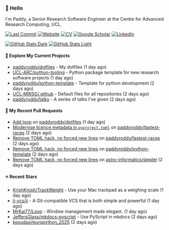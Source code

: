 ### 👋 Hello

I'm Paddy, a Senior Research Software Engineer at the Centre for Advanced
Research Computing, UCL.

[![Last Commit](https://img.shields.io/github/last-commit/paddyroddy/paddyroddy/main?label=updated)](https://github.com/paddyroddy)
[![Website](https://img.shields.io/badge/GitHub%20Pages-222?logo=githubpages&logoColor=fff&style=for-the-badge&style=flat)](https://paddyroddy.github.io)
[![CV](https://img.shields.io/badge/CV-PDF-pink.svg)](https://paddyroddy.github.io/cv)
[![Google Scholar](https://img.shields.io/badge/Google%20Scholar-4285F4?logo=googlescholar&logoColor=fff&style=for-the-badge&style=flat)](https://scholar.google.com/citations?user=OFigHUwAAAAJ)
[![Linkedin](https://img.shields.io/badge/LinkedIn-0A66C2?logo=linkedin&logoColor=fff&style=for-the-badge&style=flat)](https://www.linkedin.com/in/patrickjamesroddy)

[![GitHub Stats Dark](https://github-readme-stats-paddyroddy.vercel.app/api?username=paddyroddy&disable_animations=true&hide_border=true&hide_title=true&include_all_commits=true&rank_icon=github&show=prs_merged,reviews&show_icons=true&theme=tokyonight)](https://github.com/paddyroddy/paddyroddy#gh-dark-mode-only)
[![GitHub Stats Light](https://github-readme-stats-paddyroddy.vercel.app/api?username=paddyroddy&disable_animations=true&hide_border=true&hide_title=true&include_all_commits=true&rank_icon=github&show=prs_merged,reviews&show_icons=true&theme=default)](https://github.com/paddyroddy/paddyroddy#gh-light-mode-only)

#### 👷 Explore My Current Projects

- [paddyroddy/dotfiles](https://github.com/paddyroddy/dotfiles) - My dotfiles
  (1 day ago)
- [UCL-ARC/python-tooling](https://github.com/UCL-ARC/python-tooling) - Python package template for new research software projects
  (1 day ago)
- [paddyroddy/python-template](https://github.com/paddyroddy/python-template) - Template for python development
  (2 days ago)
- [UCL-MIRSG/.github](https://github.com/UCL-MIRSG/.github) - Default files for all repositories
  (2 days ago)
- [paddyroddy/talks](https://github.com/paddyroddy/talks) - A series of talks I&#39;ve given
  (2 days ago)

#### 🔨 My Recent Pull Requests

- [Add loop](https://github.com/paddyroddy/dotfiles/pull/93) on [paddyroddy/dotfiles](https://github.com/paddyroddy/dotfiles)
  (1 day ago)
- [Modernise licence metadata in `pyproject.toml`](https://github.com/paddyroddy/fastest-races/pull/13) on [paddyroddy/fastest-races](https://github.com/paddyroddy/fastest-races)
  (2 days ago)
- [Remove TOML hack, no forced new lines](https://github.com/paddyroddy/fastest-races/pull/12) on [paddyroddy/fastest-races](https://github.com/paddyroddy/fastest-races)
  (2 days ago)
- [Remove TOML hack, no forced new lines](https://github.com/paddyroddy/python-template/pull/195) on [paddyroddy/python-template](https://github.com/paddyroddy/python-template)
  (2 days ago)
- [Remove TOML hack, no forced new lines](https://github.com/astro-informatics/sleplet/pull/464) on [astro-informatics/sleplet](https://github.com/astro-informatics/sleplet)
  (2 days ago)

#### ⭐ Recent Stars

- [KrishKrosh/TrackWeight](https://github.com/KrishKrosh/TrackWeight) - Use your Mac trackpad as a weighing scale
  (1 day ago)
- [jj-vcs/jj](https://github.com/jj-vcs/jj) - A Git-compatible VCS that is both simple and powerful
  (1 day ago)
- [MrKai77/Loop](https://github.com/MrKai77/Loop) - Window management made elegant.
  (1 day ago)
- [JeffersGlass/mkdocs-pyscript](https://github.com/JeffersGlass/mkdocs-pyscript) - Use PyScript in mkdocs
  (2 days ago)
- [koxudaxi/europython_2025](https://github.com/koxudaxi/europython_2025)
  (2 days ago)
